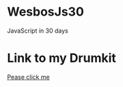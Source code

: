 # WesbosJs30
JavaScript in 30 days

# Link to my Drumkit
<a href="https://github.com/Onneile99/google-page.git">Pease click me</a>

